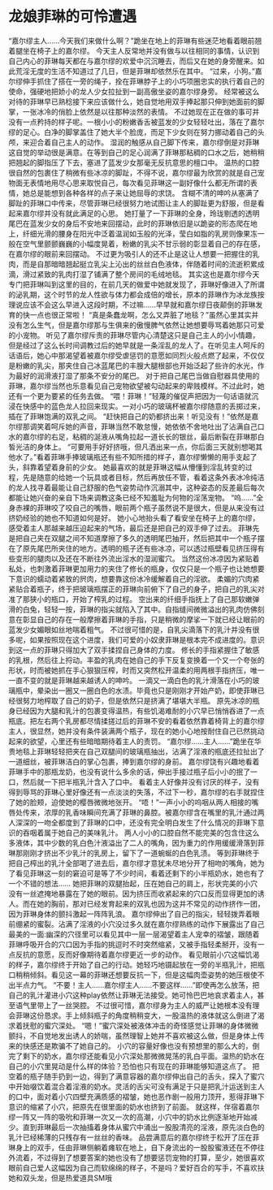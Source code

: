 # 龙娘菲琳的可怜遭遇

“嘉尔缪主人……今天我们来做什么啊？”跪坐在地上的菲琳有些迷茫地看着眼前翘着腿坐在椅子上的嘉尔缪。
今天主人反常地并没有做与以往相同的事情，认识到自己内心的菲琳每天都在与嘉尔缪的欢爱中沉沉睡去，而后又在她的身旁醒来。如此荒淫无度的生活不知道过了几日，但是菲琳却依然乐在其中。
“过来，小狗。”嘉尔缪伸手抓住了搭在一旁的绳子，拴在菲琳脖子上的小巧项圈忠实的执行着自己的使命，强硬地把娇小的龙人少女拉扯到一副高傲坐姿的嘉尔缪身旁。
经常被这么对待的菲琳早已熟稔接下来应该做什么，她自觉地用双手捧起那只伸到她面前的脚掌，一张冰冷的俏脸上依然是以往那种淡然的表情。
不过她现在正在做的事可并没有一点矜持的样子呢。一根小小的粉嫩香舌被蓝发的少女轻轻吐出，落在了嘉尔缪的足心。白净的脚掌盖住了她大半个脸庞，而足下少女则在努力挪动着自己的头颅，来迎合着自己主人的动作。
湿润的触感从自己脚下传来，嘉尔缪倒是对菲琳这自觉的举动很是满意。在等到自己的足心润满了菲琳那粘稠的口水之后，她稍稍把翘起的脚指压了下去，塞进了蓝发少女那毫无反抗意思的檀口中。
温热的口腔很自然的包裹住了稍微有些冰凉的脚趾，不得不说，嘉尔缪最为欣赏的就是自己宠物面无表情地用尽心思来取悦自己，每次看见菲琳这一副好像什么都无所谓的表情，她总是能想到各种各样的点子来让她屈辱的求饶。
含糊不清的呻吟从塞满了脚趾的菲琳口中传来，尽管菲琳已经很努力地试图让主人的脚趾更为舒服，但是看起来嘉尔缪并没有就此满足的心思。
她打量了一下菲琳的全身，玲珑剔透的透明尾巴在蓝发少女的身后不安地来回摆动，此时的菲琳依旧是以跪姿的形态爬在地上，纤细光滑的腰身在阳光中泛着温润如玉般的光泽，莹白如脂的乳房则像果冻一般在空气里颤颤巍巍的小幅度晃着，粉嫩的乳尖不甘示弱的彰显着自己的存在感，在嘉尔缪的眼前来回摆动。
不过更为吸引人的还不止是这让人想要一把握住的乳肉，而是自那暗暗翘起挺立乳尖上沁出的丝丝白色液体，伴随着时间的流逝积累成滴，滑过紧致的乳肉打湿了铺满了整个房间的毛绒地毯。
其实这也是嘉尔缪今天专门把菲琳叫到这里的目的，在前几天的做爱中她就发现了，菲琳好像进入了所谓的泌乳期，这个时节的龙人性欲与体力都会成倍的增长，原本的菲琳作为冰龙族按理说应该不会这么早进入这段时期，不过嘛……早早就和嘉尔缪日夜颠倒的菲琳发育的快一点也很正常啦！
“真是条蠢龙啊，怎么又弄脏了地毯？”虽然心里其实并没有怎么生气，但是嘉尔缪那与生俱来的傲慢脾气依然让她想要辱骂着她那只可爱的小宠物。
听见了嘉尔缪斥责的菲琳尽管内心清楚这只是自己主人的小小情趣，但是经过了这么长时间调教过后的她早就是一条淫乱的龙人了。在听见主人呵斥的话语后，她心中那渴望着被嘉尔缪受虐惩罚的意愿如同烈火般点燃了起来，不仅仅是粉嫩的乳尖，那夹住自己冰蓝尾巴的丰膄大腿根部也开始泛起了些许的水光，作为最好的润滑液打湿了那条不安分的尾巴。
对于把自己尾巴当做自慰器具使用的菲琳，嘉尔缪当然也乐意看见自己宠物欲望被勾动起来的卑贱模样。不过此时，她还有一个更为要紧的任务去做。
“喂！菲琳！”轻蔑的催促声把因为一句话语就沉浸在快感中的蓝色龙人拉回来现实。一对小巧的玻璃杯被嘉尔缪随意的丢掷过来，插在了菲琳饱满的双乳之间。
“赶快把自己的奶都挤出来！听见没有！”依然是嘉尔缪那调笑着呵斥她的声音，菲琳当然不敢怠慢，她依依不舍地吐出了沾满自己口水的嘉尔缪的右足，粘稠的涎液从嘴角拉起一道长长的银丝，最后断裂在菲琳那白皙光洁的身体上。
“可要用手好好挤哦，但凡洒出来一点，你后面三天就别想喝其他水了。”看着菲琳手捧玻璃瓶还有些不知所措的样子，嘉尔缪懒懒的用手支起了头，斜靠着望着身前的少女。
她最喜欢的就是菲琳这幅从懵懂到淫乱转变的过程，先是随意的给她一个玩具或者目标，然后再放任不管，看着这条外表冰冷纯洁的龙人找寻着最能让自己舒服的色气姿势动作沉溺其中，这种姿态的反差最后每次都能让她兴奋的亲自下场来调教这条已经不知羞耻为何物的淫荡宠物。
“呜……”全身赤裸的菲琳咬了咬自己的嘴唇，眼前两个瓶子虽然说不是很大，但是从来没有过挤奶经验的她也不知道如何是好。
她小心地抬头看了看安坐在椅子上的嘉尔缪，感受着主人那越来越压迫起来的气场，最后还是把自己的双手伸了过去。
菲琳先是把自己夹在双腿之间不知道摩擦了多久的透明尾巴抽开，然后把其中一个瓶子摆在了原先尾巴所夹住的地方。透明的瓶子还有些冰凉，可以透过瓶壁看见挤压得有些变形的腿肉以及还在不断往外流出淫水的湿润蜜穴。
当然这份冰凉因为紧贴着私处，也刺激着菲琳更加用力的夹住了修长的瓶身，仅仅只是一个瓶子也让她想要下意识的蠕动着紧致的屄肉，想要靠这份冰冷缓解着自己的淫欲。
柔媚的穴肉紧紧贴合着瓶子，终于把玻璃瓶摆正的菲琳向前俯下了自己的身子，把自己的乳尖对准了那狭小的瓶口，开始了榨乳的过程。
空出来的纤细手指抚上了自己那软嫩弹滑的白兔，轻轻一按，菲琳的指尖就陷入了其中。自指缝间微微溢出的乳肉仿佛刻意在彰显自己的存在一般摩擦着菲琳的手指，只是稍微的摩挲一下就已经让眼前的蓝发少女媚眼如丝地喘着粗气。
不过很可惜的是，自乳尖滴落下的乳汁并没有很多呢，如果按照现在这个进度，我们可爱的小奴隶菲琳是根本完不成进度的。意识到这一点的菲琳只得加大了双手揉捏自己身体的力度。
修长的手指紧握住了敏感的乳根，然后往上捋动。丰盈的乳肉在她自己的手下反复变换着一个又一个夸张的形状，时而被她抓在手心狠狠压榨，时而又突然松开温柔的用两根手指挤压，唯一一直不变的就是菲琳越来越诱人的呻吟。
一滴又一滴白色的乳汁滑落在小巧的玻璃瓶中，晕染出一圈又一圈白色的水渍。毕竟也只是刚刚才开始产奶，即使菲琳已经很努力地榨取了自己的奶子，但是依然只是挤满了堪堪大半瓶。
原先冰凉的瓶身已经因为大腿和乳汁的包裹变得温热，有些饥渴难耐的小穴早已悄悄吞进了一点瓶底。把左右两个乳房都尽情揉搓过后的菲琳不安的看着依然靠着椅背上的嘉尔缪主人，很显然，她并没有条件装满两个瓶子，现在的她小心地按耐住自己已然挑动起来的欲望，心里还有些暗暗期待着主人的责罚。
“嘉尔缪……主人……”跪坐在华贵地毯上菲琳轻轻把夹在自己双腿间的玻璃瓶抽出，沾满了淫液的瓶底还拉扯出了一道细丝，被菲琳洁白的掌心包裹，捧到嘉尔缪的身前。
嘉尔缪饶有兴趣地看着菲琳手中的那瓶龙奶，也没有说什么多余的话，伸出手接过瓶子后小小的抿了一口，然后就一下把半瓶乳汁含入了口中。
看着主人好像并没有讨厌的样子，没有得到辱骂的菲琳心里好像还有一点淡淡的失落，不过下一秒，嘉尔缪的右手就捏住了她的脸颊，迫使她的樱唇微微地张开。
“唔！”一声小小的呜咽从两人相接的嘴唇处传来，浓厚的乳香味瞬间充满了菲琳的鼻腔。被嘉尔缪含在嘴里的乳汁通过两人深深的一吻全都度到了菲琳的口中，还没有完全明白发生了什么情况的菲琳下意识的吞咽着属于她自己的美味乳汁。
两人小小的口腔自然不能完美的包含住这么多液体，其中少数的乳白色汁液溢出了二人的嘴角，因为重力的作用缓缓滑落到菲琳那刚刚才挤出不少乳汁的乳房上，留下了一道蜿蜒的白色乳渍。
等到菲琳终于把自己榨出的乳汁全部喝了进去后，嘉尔缪才意犹未尽地分开了相吻的嘴角，她为了看见菲琳这一刻的窘迫可是等了不少时间，看着还剩下的小半瓶奶水，她也有了一个不错的想法……
她把菲琳的双腿抬起，压在她自己的肩上，形状完美的小穴没有一丝遮掩地暴露在了她的眼前。因为挤压而收紧起来的穴口反而显得更加的诱人。而在她的胸前，那对已经发育起来的双乳也因为这并不常见的动作挤作一团，因为菲琳身体的颤抖激起一阵阵乳浪。
嘉尔缪伸出了自己的指尖，轻轻拨弄着眼前绷紧的蜜裂。沾满了淫液的小穴没过多久就在嘉尔缪熟练的动作下展露出了自己最美的一面:幽深的穴径里可以看见其中一层一层渴望着主人宠幸的褶皱，跟随着菲琳呼吸开合的穴口因为手指的挑逗时不时突然缩紧，又被手指轻柔掰开，没有一点反抗的意愿，反而好像期待着嘉尔缪更近一步的动作。
看见眼前小穴这幅饥渴的样子，嘉尔缪终于开始了自己的行动。她轻巧地镊起放在一旁的半瓶乳汁，把瓶口稍稍倾斜。看见这一幕的菲琳还想要反抗一下，但是这幅肉壶姿势的她压根使不出半点力气。
“不要！主人……嘉尔缪主人……不要这样……”即使再怎么放荡，把自己的乳汁灌进小穴这种play依然让菲琳无法接受。她可怜巴巴地哀求着主人，甚至语气里带上了一丝哭腔。
不过很可惜，嘉尔缪身为主人的威严让她根本没有理会菲琳这份恳求。手上倾斜瓶子的角度稍稍变大，一股温热的液体就这么倒进了渴求着抚慰的蜜穴深处。
“嗯！”蜜穴深处被液体冲击的奇怪感觉让菲琳的身体微微颤抖，不自觉地发出诱人的娇喘，虽然理智上她并不喜欢被这么做，但是身体上传来的快感还是欺骗不了她自己的。
小穴的容量好像也没有预想里的那么大的，倒完了剩下的奶水，嘉尔缪还能看见小穴深处那微微晃荡的乳白平面。温热的奶水在自己的小穴里晃动是什么样的体验？恐怕也只有现在的菲琳能够知道这点了。
把空着的瓶子随手扔到一边，得到了满意容器的嘉尔缪伸出自己的舌头，探入了蜜穴中开始啜饮着混合着淫液的奶水。灵活的舌尖可没有满足于只是把乳汁运送到主人的口中，面对着小穴四壁充满质感的褶皱，她也恶作剧一般用力顶开，惹得菲琳下意识的缩紧了小穴，把原先在很里面的奶水也挤到了前面。
就这样，伴宿着嘉尔缪一阵又一阵的吸吮和菲琳一次又一次的高潮，小穴中的奶水比例逐渐地开始减少。直到菲琳最后一次抽搐着身体从蜜穴中涌出一股股清亮的淫液，原先淡白色的乳汁已经稀薄的只残存有一丝丝的香味。
品尝满意后的嘉尔缪终于松开了压在菲琳身上的双手，任由菲琳侧躺着瘫软在地上，自下身流出的一股股蜜液还在不停往外流着，不过得到了想要答案的她也没有了想要惩罚宠物的打算，至少，她很喜欢眼前自己爱人这幅因为自己而软绵绵的样子，不是吗？爱好百合的写手，不喜欢扶她和双头龙，但是热爱道具SM哦

